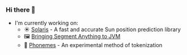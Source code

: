 ### Hi there 👋
 - I'm currently working on:
   - ☀️ [Solaris](https://github.com/ctrlaltf2/solaris) - A fast and accurate Sun position prediction library
   - 🖼️ [Bringing Segment Anything to JVM](https://github.com/ctrlaltf2/segment-anything.java)
   - 🔡 [Phonemes](https://github.com/ctrlaltf2/phonemes) - An experimental method of tokenization
